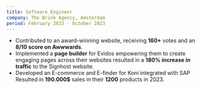 ```yaml
---
title: Software Engineer
company: The Brink Agency, Amsterdam
period: February 2023 - October 2023
---
```


- Contributed to an award-winning website, receiving **160+** votes and an
  **8/10 score on Awwwards**.
- Implemented a **page builder** for Evidos empowering them to create
  engaging pages across their websites resulted in a **180% increase in
  traffic** to the Signhost website.
- Developed an E-commerce and E-finder for Koni integrated with SAP Resulted in
  **190.000$** sales in their **1200** products in 2023.
